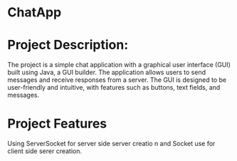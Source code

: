 # ChatApp

# Project Description:

The project is a simple chat application with a graphical user interface (GUI) built using Java, a GUI builder. The application allows users to send messages and receive responses from a server. The GUI is designed to be user-friendly and intuitive, with features such as buttons, text fields, and messages.

# Project Features

Using ServerSocket for server side server creatio n and Socket use for client side serer creation.
